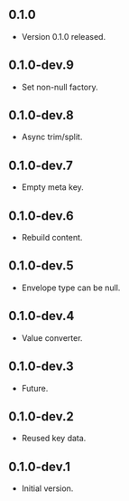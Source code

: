 ## 0.1.0

- Version 0.1.0 released.

## 0.1.0-dev.9

- Set non-null factory.

## 0.1.0-dev.8

- Async trim/split.

## 0.1.0-dev.7

- Empty meta key.

## 0.1.0-dev.6

- Rebuild content.

## 0.1.0-dev.5

- Envelope type can be null.

## 0.1.0-dev.4

- Value converter.

## 0.1.0-dev.3

- Future.

## 0.1.0-dev.2

- Reused key data.

## 0.1.0-dev.1

- Initial version.
